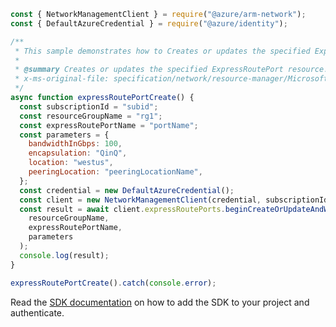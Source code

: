 ```javascript
const { NetworkManagementClient } = require("@azure/arm-network");
const { DefaultAzureCredential } = require("@azure/identity");

/**
 * This sample demonstrates how to Creates or updates the specified ExpressRoutePort resource.
 *
 * @summary Creates or updates the specified ExpressRoutePort resource.
 * x-ms-original-file: specification/network/resource-manager/Microsoft.Network/stable/2021-08-01/examples/ExpressRoutePortCreate.json
 */
async function expressRoutePortCreate() {
  const subscriptionId = "subid";
  const resourceGroupName = "rg1";
  const expressRoutePortName = "portName";
  const parameters = {
    bandwidthInGbps: 100,
    encapsulation: "QinQ",
    location: "westus",
    peeringLocation: "peeringLocationName",
  };
  const credential = new DefaultAzureCredential();
  const client = new NetworkManagementClient(credential, subscriptionId);
  const result = await client.expressRoutePorts.beginCreateOrUpdateAndWait(
    resourceGroupName,
    expressRoutePortName,
    parameters
  );
  console.log(result);
}

expressRoutePortCreate().catch(console.error);
```

Read the [SDK documentation](https://github.com/Azure/azure-sdk-for-js/blob/%40azure%2Farm-network_28.0.0/sdk/network/arm-network/README.md) on how to add the SDK to your project and authenticate.
